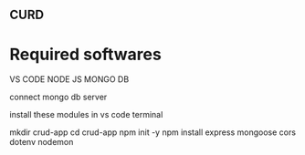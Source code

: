 ## CURD
# Required softwares
VS CODE NODE JS MONGO DB

connect mongo db server

install these modules in vs code terminal

mkdir crud-app cd crud-app npm init -y npm install express mongoose cors dotenv nodemon
